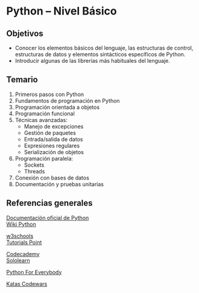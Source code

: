 # Python – Nivel Básico

## Objetivos

- Conocer los elementos básicos del lenguaje, las estructuras de control, estructuras de datos y elementos sintácticos específicos de Python.
- Introducir algunas de las librerías más habituales del lenguaje.

## Temario

1. Primeros pasos con Python
2. Fundamentos de programación en Python
3. Programación orientada a objetos
4. Programación funcional
5. Técnicas avanzadas:
    - Manejo de excepciones
    - Gestión de paquetes
    - Entrada/salida de datos
    - Expresiones regulares
    - Serialización de objetos
6. Programación paralela:
    - Sockets
    - Threads
7. Conexión con bases de datos
8. Documentación y pruebas unitarias

## Referencias generales

[Documentación oficial de Python](https://docs.python.org/es/3/)  
[Wiki Python](https://wiki.python.org/moin/BeginnersGuide/Programmers)

[w3schools](https://www.w3schools.com/python/default.asp)  
[Tutorials Point](https://www.tutorialspoint.com/python/index.htm)

[Codecademy](https://www.codecademy.com/learn/learn-python)  
[Sololearn](https://www.sololearn.com/learning/1073)

[Python For Everybody](https://www.py4e.com/lessons)

[Katas Codewars](https://www.codewars.com/kata/search/python)
